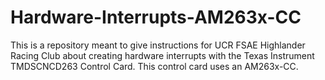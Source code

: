 # Hardware-Interrupts-AM263x-CC
This is a repository meant to give instructions for UCR FSAE Highlander Racing Club about creating hardware interrupts with the Texas Instrument TMDSCNCD263 Control Card. This control card uses an AM263x-CC.
